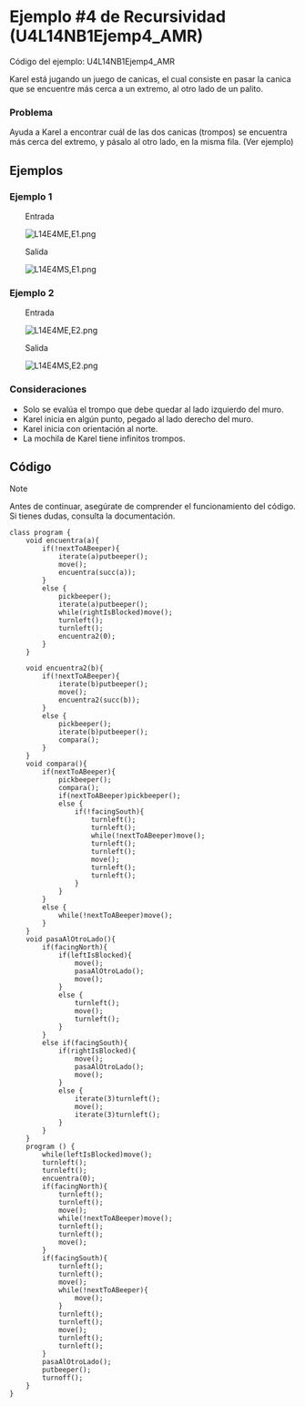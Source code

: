# Ejemplo #4 de Recursividad (U4L14NB1Ejemp4_AMR)

Código del ejemplo: U4L14NB1Ejemp4_AMR

Karel está jugando un juego de canicas, el cual consiste en pasar la canica que se encuentre más cerca a un extremo, al otro lado de un palito.

### Problema

Ayuda a Karel a encontrar cuál de las dos canicas (trompos) se encuentra más cerca del extremo, y pásalo al otro lado, en la misma fila. (Ver ejemplo)

## Ejemplos

### Ejemplo 1

&nbsp;&nbsp;&nbsp;&nbsp;&nbsp;&nbsp; Entrada

&nbsp;&nbsp;&nbsp;&nbsp;&nbsp;&nbsp; ![L14E4ME,E1.png](L14E4ME,E1.png?raw=true)

&nbsp;&nbsp;&nbsp;&nbsp;&nbsp;&nbsp; Salida

&nbsp;&nbsp;&nbsp;&nbsp;&nbsp;&nbsp; ![L14E4MS,E1.png](L14E4MS,E1.png?raw=true)

### Ejemplo 2

&nbsp;&nbsp;&nbsp;&nbsp;&nbsp;&nbsp; Entrada

&nbsp;&nbsp;&nbsp;&nbsp;&nbsp;&nbsp; ![L14E4ME,E2.png](L14E4ME,E2.png?raw=true)

&nbsp;&nbsp;&nbsp;&nbsp;&nbsp;&nbsp; Salida

&nbsp;&nbsp;&nbsp;&nbsp;&nbsp;&nbsp; ![L14E4MS,E2.png](L14E4MS,E2.png?raw=true)

### Consideraciones

- Solo se evalúa el trompo que debe quedar al lado izquierdo del muro.
- Karel inicia en algún punto, pegado al lado derecho del muro.
- Karel inicia con orientación al norte.
- La mochila de Karel tiene infinitos trompos.

## Código

> [!NOTE]  
> Antes de continuar, asegúrate de comprender el funcionamiento del código.  
> Si tienes dudas, consulta la documentación.

```
class program {
    void encuentra(a){
        if(!nextToABeeper){
            iterate(a)putbeeper();
            move();
            encuentra(succ(a));
        }
        else {
            pickbeeper();
            iterate(a)putbeeper();
            while(rightIsBlocked)move();
            turnleft();
            turnleft();
            encuentra2(0);
        }
    }

    void encuentra2(b){
        if(!nextToABeeper){
            iterate(b)putbeeper();
            move();
            encuentra2(succ(b));
        }
        else {
            pickbeeper();
            iterate(b)putbeeper();
            compara();
        }
    }
    void compara(){
        if(nextToABeeper){
            pickbeeper();
            compara();
            if(nextToABeeper)pickbeeper();
            else {
                if(!facingSouth){
                    turnleft();
                    turnleft();
                    while(!nextToABeeper)move();
                    turnleft();
                    turnleft();
                    move();
                    turnleft();
                    turnleft();
                }
            }
        }
        else {
            while(!nextToABeeper)move();
        }
    }
    void pasaAlOtroLado(){
        if(facingNorth){
            if(leftIsBlocked){
                move();
                pasaAlOtroLado();
                move();
            }
            else {
                turnleft();
                move();
                turnleft();
            }
        }
        else if(facingSouth){
            if(rightIsBlocked){
                move();
                pasaAlOtroLado();
                move();
            }
            else {
                iterate(3)turnleft();
                move();
                iterate(3)turnleft();
            }
        }
    }
    program () {
        while(leftIsBlocked)move();
        turnleft();
        turnleft();
        encuentra(0);
        if(facingNorth){
            turnleft();
            turnleft();
            move();
            while(!nextToABeeper)move();
            turnleft();
            turnleft();
            move();
        }
        if(facingSouth){
            turnleft();
            turnleft();
            move();
            while(!nextToABeeper){
                move();
            }
            turnleft();
            turnleft();
            move();
            turnleft();
            turnleft();
        }
        pasaAlOtroLado();
        putbeeper();
        turnoff();
    }
}
```
